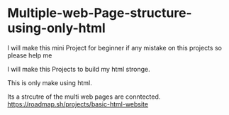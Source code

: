 # Multiple-web-Page-structure-using-only-html
I will make this mini Project for beginner if any mistake on this projects so please help me 

I will make this Projects to build my html stronge.

This is only make using html.

Its a strcutre of the multi web pages are conntected.
https://roadmap.sh/projects/basic-html-website
